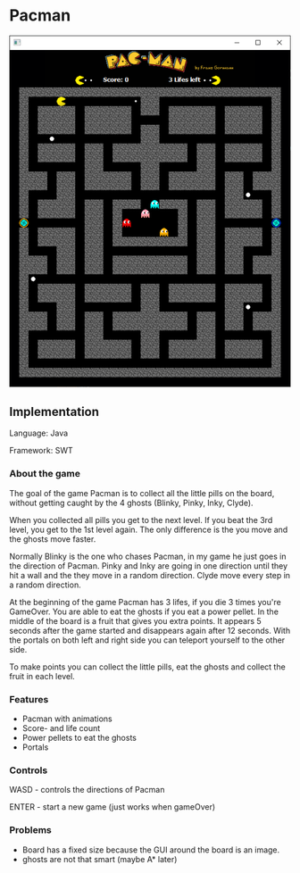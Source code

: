 # Pacman

![](src/main/resources/icons/gui.png)

## Implementation

Language: Java

Framework: SWT

### About the game

The goal of the game Pacman is to collect all the little pills on the board, without getting caught by the 4 ghosts (Blinky, Pinky, Inky, Clyde).

When you collected all pills you get to the next level. If you beat the 3rd level, you get to the 1st level again. The only difference is the you move and the ghosts move faster.

Normally Blinky is the one who chases Pacman, in my game he just goes in the direction of Pacman.
Pinky and Inky are going in one direction until they hit a wall and the they move in a random direction.
Clyde move every step in a random direction.

At the beginning of the game Pacman has 3 lifes, if you die 3 times you're GameOver.
You are able to eat the ghosts if you eat a power pellet.
In the middle of the board is a fruit that gives you extra points. It appears 5 seconds after the game started and disappears again after 12 seconds. With the portals on both left and right side you can teleport yourself to the other side.

To make points you can collect the little pills, eat the ghosts and collect the fruit in each level.

### Features

* Pacman with animations
* Score- and life count
* Power pellets to eat the ghosts
* Portals

### Controls

WASD - controls the directions of Pacman

ENTER - start a new game (just works when gameOver)

### Problems

* Board has a fixed size because the GUI around the board is an image.
* ghosts are not that smart (maybe A* later)


